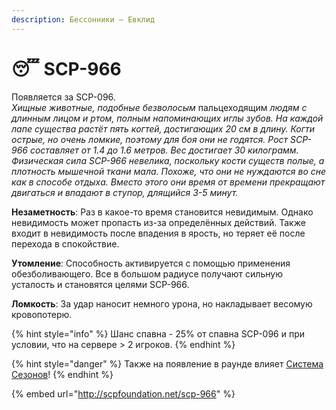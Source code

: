```yaml
---
description: Бессонники – Евклид
---
```


# 😴 SCP-966

Появляется за SCP-096.\
_Хищные животные, подобные безволосым_ пальцеходящим _людям с длинным лицом и ртом, полным напоминающих иглы зубов. На каждой лапе существа растёт пять когтей, достигающих 20 см в длину. Когти острые, но очень ломкие, поэтому для боя они не годятся. Рост SCP-966 составляет от 1.4 до 1.6 метров. Вес достигает 30 килограмм. Физическая сила SCP-966 невелика, поскольку кости существ полые, а плотность мышечной ткани мала. Похоже, что они не нуждаются во сне как в способе отдыха. Вместо этого они время от времени прекращают двигаться и впадают в ступор, длящийся 3-5 минут._

**Незаметность**:  Раз в какое-то время становится невидимым. Однако невидимость может пропасть из-за определённых действий. Также входит в невидимость после впадения в ярость, но теряет её после перехода в спокойствие.

**Утомление**: Способность активируется с помощью применения обезболивающего. Все в большом радиусе получают сильную усталость и становятся целями SCP-966.

**Ломкость**: За удар наносит немного урона, но накладывает весомую кровопотерю.

{% hint style="info" %}
Шанс спавна - 25% от спавна SCP-096 и при условии, что на сервере > 2 игроков.
{% endhint %}

{% hint style="danger" %}
Также на появление в раунде влияет [Система Сезонов](../server-systems/seasons-system.md)!
{% endhint %}

{% embed url="http://scpfoundation.net/scp-966" %}
